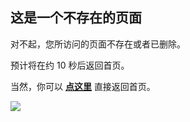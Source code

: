
## 这是一个不存在的页面

对不起，您所访问的页面不存在或者已删除。

预计将在约 <span id="timeout">10</span> 秒后返回首页。

当然，你可以 **[点这里](https://hanwall.github.io/WORKFLOWS4COMPANY/)** 直接返回首页。

![](./resources/pic/logo/404_2.jpeg)

<script>
let countTime = 10;
let url ;
function count() {
  document.getElementById('timeout').textContent = countTime;
  countTime -= 1;
  if(countTime === 0){
    
        url = location.protocol+"//"+location.host;
    

        location.href = url;
}
  setTimeout(() => {
    if (countTime >=0){
        count();
    }else{
        alert("跳转失败，请点击【点这里】重新访问")
        countTime=0;
    }
  }, 1000);
}
count();
</script>
